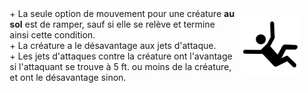 <div class="warning" style='background-color:var(--bg); border-left: solid var(--title) 4px; border-radius: 4px;'>
<p style='padding:0.7em; margin-left:0.7em; display: inline-block;'>
<img src="../../Illustrations/Conditions/FinalProne.png" style="width:20%;  float:right; padding:0.7em">
+ La seule option de mouvement pour une créature <b>au sol</b> est de ramper, sauf si elle se relève et termine ainsi cette condition.<br>
+ La créature a le désavantage aux jets d'attaque.<br>
+ Les jets d'attaques contre la créature ont l'avantage si l'attaquant se trouve à 5 ft. ou moins de la créature, et ont le désavantage sinon.<br>
</p>
</div>
